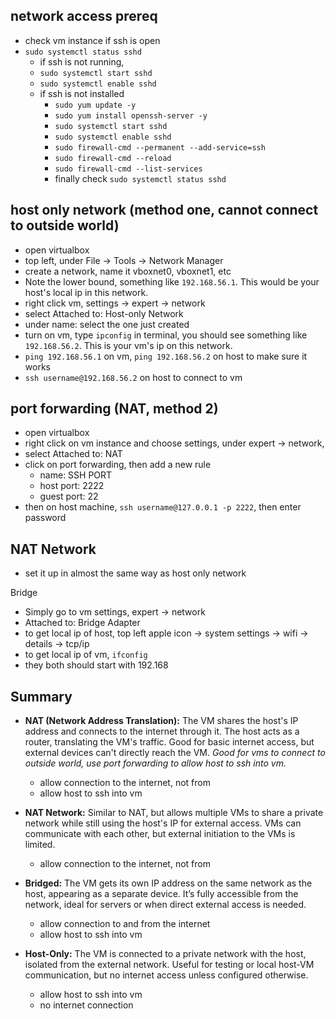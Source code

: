 ## network access prereq
- check vm instance if ssh is open
- `sudo systemctl status sshd`
	- if ssh is not running, 
	- `sudo systemctl start sshd`
	- `sudo systemctl enable sshd`
	- if ssh is not installed 
		- `sudo yum update -y`
		- `sudo yum install openssh-server -y`
		- `sudo systemctl start sshd`
		- `sudo systemctl enable sshd`
		- `sudo firewall-cmd --permanent --add-service=ssh`
		- `sudo firewall-cmd --reload`
		- `sudo firewall-cmd --list-services`
		- finally check `sudo systemctl status sshd`
## host only network (method one, cannot connect to outside world)
- open virtualbox
- top left, under File -> Tools -> Network Manager
- create a network, name it vboxnet0, vboxnet1, etc
- Note the lower bound, something like `192.168.56.1`. This would be your host's local ip in this network.
- right click vm, settings -> expert -> network
- select Attached to: Host-only Network
- under name: select the one just created 
- turn on vm, type `ipconfig` in terminal, you should see something like `192.168.56.2`. This is your vm's ip on this network.
- `ping 192.168.56.1` on vm, `ping 192.168.56.2` on host to make sure it works
- `ssh username@192.168.56.2` on host to connect to vm

## port forwarding (NAT, method 2)
- open virtualbox
- right click on vm instance and choose settings, under expert -> network, 
- select Attached to: NAT
- click on port forwarding, then add a new rule
	- name: SSH PORT
	- host port: 2222
	- guest port: 22
- then on host machine, `ssh username@127.0.0.1 -p 2222`, then enter password

## NAT Network
- set it up in almost the same way as host only network

Bridge
- Simply go to vm settings, expert -> network
- Attached to: Bridge Adapter
- to get local ip of host, top left apple icon -> system settings -> wifi -> details -> tcp/ip
- to get local ip of vm, `ifconfig`
- they both should start with 192.168

## Summary
- **NAT (Network Address Translation):** The VM shares the host's IP address and connects to the internet through it. The host acts as a router, translating the VM's traffic. Good for basic internet access, but external devices can't directly reach the VM. *Good for vms to connect to outside world, use port forwarding to allow host to ssh into vm.*
	- allow connection to the internet, not from
	- allow host to ssh into vm
  
- **NAT Network:** Similar to NAT, but allows multiple VMs to share a private network while still using the host's IP for external access. VMs can communicate with each other, but external initiation to the VMs is limited.
	- allow connection to the internet, not from
  
- **Bridged:** The VM gets its own IP address on the same network as the host, appearing as a separate device. It’s fully accessible from the network, ideal for servers or when direct external access is needed.
	- allow connection to and from the internet
	- allow host to ssh into vm
  
- **Host-Only:** The VM is connected to a private network with the host, isolated from the external network. Useful for testing or local host-VM communication, but no internet access unless configured otherwise.
	- allow host to ssh into vm
	- no internet connection